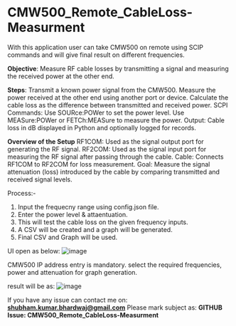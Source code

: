 # CMW500_Remote_CableLoss-Measurment
With this application user can take CMW500 on remote using SCIP commands and will give final result on different frequencies. 

**Objective**: Measure RF cable losses by transmitting a signal and measuring the received power at the other end.

**Steps**:
Transmit a known power signal from the CMW500.
Measure the power received at the other end using another port or device.
Calculate the cable loss as the difference between transmitted and received power.
SCPI Commands:
Use SOURce:POWer to set the power level.
Use MEASure:POWer or FETCh:MEASure to measure the power.
Output:
Cable loss in dB displayed in Python and optionally logged for records.


**Overview of the Setup**
RF1COM: Used as the signal output port for generating the RF signal.
RF2COM: Used as the signal input port for measuring the RF signal after passing through the cable.
Cable: Connects RF1COM to RF2COM for loss measurement.
Goal: Measure the signal attenuation (loss) introduced by the cable by comparing transmitted and received signal levels.

Process:-
1. Input the frequecny range using config.json file.
2. Enter the power level & attaentuation.
3. This will test the cable loss on the given frequency inputs.
4. A CSV will be created and a graph will be generated.
5. Final CSV and Graph will be used.

UI open as below:
![image](https://github.com/user-attachments/assets/1db627aa-49e2-4a8e-bd7f-9bd1e939ee77)

CMW500 IP address entry is mandatory. select the required frequencies, power and attenuation for graph generation.

result will be as:
![image](https://github.com/user-attachments/assets/a7dbf96d-20b3-4817-bf7d-0d001a3ae5e8)


   If you have any issue can contact me on: **shubham.kumar.bhardwaj@gmail.com** Please mark subject as: **GITHUB Issue: CMW500_Remote_CableLoss-Measurment**
